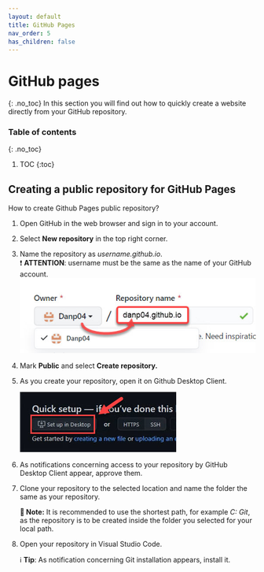 ```yaml
---
layout: default
title: GitHub Pages
nav_order: 5
has_children: false
---
```


# GitHub pages
{: .no_toc}
In this section you will find out how to quickly create a website directly from your GitHub repository.

### Table of contents
{: .no_toc}

1. TOC
{:toc}

## Creating a public repository for GitHub Pages

How to create Github Pages public repository?
1. Open GitHub in the web browser and sign in to your account.
2. Select **New repository** in the top right corner.
3. Name the repository as *username.github.io*.  
   ❗ **ATTENTION**: username must be the same as the name of your GitHub account.
   ![New_repo](/assets/images/screen_1.jpg)
4. Mark **Public** and select **Create repository.**
5. As you create your repository, open it on Github Desktop Client.

   ![GDC](../assets/images/screen_2.jpg)
6. As notifications concerning access to your repository by GitHub Desktop Client appear, approve them.
7. Clone your repository to the selected location and name the folder the same as your repository.

   **📝 Note:** It is recommended to use the shortest path, for example *C: Git*, as the repository is to be created inside the folder you selected for your local path.
8. Open your repository in Visual Studio Code.

   ℹ️ **Tip**: As notification concerning Git installation appears, install it. 







